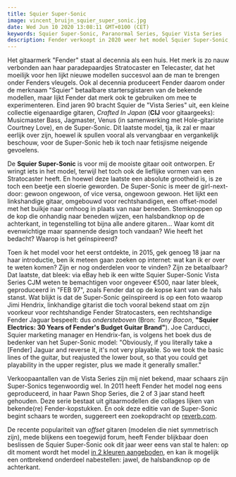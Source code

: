 ```yaml
---
title: Squier Super-Sonic
image: vincent_bruijn_squier_super_sonic.jpg
date: Wed Jun 10 2020 13:08:11 GMT+0100 (CET)
keywords: Squier Super-Sonic, Paranormal Series, Squier Vista Series
description: Fender verkoopt in 2020 weer het model Squier Super-Sonic, net als in 1998.
---
```


Het gitaarmerk "Fender" staat al decennia als een huis. Het merk is zo nauw verbonden aan haar paradepaardjes Stratocaster en Telecaster, dat het moeilijk voor hen lijkt nieuwe modellen succesvol aan de man te brengen onder Fenders vleugels. Ook al decennia produceert Fender daarom onder de merknaam "Squier" betaalbare startersgistaren van de bekende modellen, maar lijkt Fender dat merk ook te gebruiken om mee te experimenteren. Eind jaren 90 bracht Squier de "Vista Series" uit, een kleine collectie eigenaardige gitaren, _Crafted In Japan_ (**CIJ** voor gitaargeeks): Musicmaster Bass, Jagmaster, Venus (in samenwerking met Hole-gitariste Courtney Love), en de Super-Sonic. Dit laatste model, tja, ik zal er maar eerlijk over zijn, hoewel ik spullen vooral als vervangbaar en vergankelijk beschouw, voor de Super-Sonic heb ik toch naar fetisjisme neigende gevoelens.

De **Squier Super-Sonic** is voor mij de mooiste gitaar ooit ontworpen. Er wringt iets in het model, terwijl het toch ook de lieflijke vormen van een Stratocaster heeft. En hoewel deze laatste een absolute grootheid is, is ze toch een beetje een sloerie geworden. De Super-Sonic is meer de girl-next-door: gewoon ongewoon, of vice versa, ongewoon gewoon. Het lijkt een linkshandige gitaar, omgebouwd voor rechtshandigen, een offset-model met het buikje naar omhoog in plaats van naar beneden. Stemknoppen op de kop die onhandig naar beneden wijzen, een halsbandknop op de achterkant, in tegenstelling tot bijna alle andere gitaren... Waar komt dit evenwichtige maar spannende design toch vandaan? Wie heeft het bedacht? Waarop is het geïnspireerd?

Toen ik het model voor het eerst ontdekte, in 2015, gek genoeg 18 jaar na haar introductie, ben ik meteen gaan zoeken op internet: wat kan ik er over te weten komen? Zijn er nog onderdelen voor te vinden? Zijn ze betaalbaar? Dat laatste, dat bleek: via eBay heb ik een witte Squier Super-Sonic Vista Series CJM weten te bemachtigen voor ongeveer €500, naar later bleek, geproduceerd in "FEB 97", zoals Fender dat op de kopse kant van de hals stanst.
Wat blijkt is dat de Super-Sonic geïnspireerd is op een foto waarop Jimi Hendrix, linkhandige gitarist die toch vooral bekend staat om zijn voorkeur voor rechtshandige Fender Stratocasters, een rechtshandige Fender Jaguar bespeelt: dus _ondersteboven_ (Bron: _Tony Bacon_, **"Squier Electrics: 30 Years of Fender's Budget Guitar Brand"**). Joe Carducci, Squier marketing manager en Hendrix-fan, is volgens het boek dus de bedenker van het Super-Sonic model: "Obviously, if you literally take a \[Fender\] Jaguar and reverse it, it's not very playable. So we took the basic lines of the guitar, but reajusted the lower bout, so that you could get playability in the upper register, plus we made it generally smaller."

Verkoopaantallen van de Vista Series zijn mij niet bekend, maar schaars zijn Super-Sonics tegenwoordig wel. In 2011 heeft Fender het model nog eens geproduceerd, in haar Pawn Shop Series, die 2 of 3 jaar stand heeft gehouden. Deze serie bestaat uit gitaarmodellen die collages lijken van bekende(re) Fender-kopstukken. En ook deze editie van de Super-Sonic begint schaars te worden, suggereert een zoekopdracht op [reverb.com](https://reverb.com/marketplace?query=fender%20pawn%20shop%20super-sonic).

De recente populariteit van _offset_ gitaren (modelen die niet symmetrisch zijn), mede blijkens een toegewijd forum, heeft Fender blijkbaar doen beslissen de Squier Super-Sonic ook dit jaar weer eens van stal te halen: op dit moment wordt het model [in 2 kleuren aangeboden](https://shop.fender.com/en-NL/squier-electric-guitars/other/paranormal-super-sonic/0377015569.html), en kan ik mogelijk een ontbrekend onderdeel nabestellen: jawel, de halsbandknop op de achterkant.
